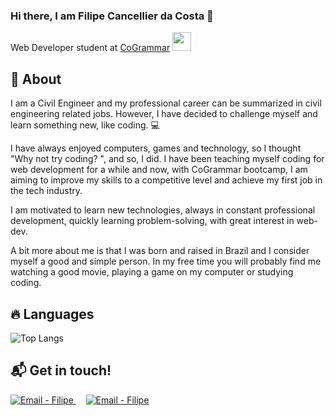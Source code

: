 ### Hi there, I am Filipe Cancellier da Costa 👋

Web Developer student at <a href="https://skills.cogrammar.com/">CoGrammar</a> <img src="https://media.giphy.com/media/WUlplcMpOCEmTGBtBW/giphy.gif" width="30"> 

## :bookmark: About

I am a Civil Engineer and my professional career can be summarized in civil engineering related jobs. However, I have decided to challenge myself and learn something new, like coding. :computer:

I have always enjoyed computers, games and technology, so I thought "Why not try coding? ", and so, I did. I have been teaching myself coding for web development for a while and now, with CoGrammar bootcamp, I am aiming to improve my skills to a competitive level and achieve my first job in the tech industry.

I am motivated to learn new technologies, always in constant professional development, quickly learning problem-solving, with great interest in web-dev.

A bit more about me is that I was born and raised in Brazil and I consider myself a good and simple person. In my free time you will probably find me watching a good movie, playing a game on my computer or studying coding.

## :fire: Languages

![Top Langs](https://github-readme-stats.vercel.app/api/top-langs/?username=Cancellier27&hide=TeX&layout=compact)


## :mailbox_with_mail: Get in touch!

<a href="mailto:filipecancelliercosta@gmail.com" target="_blank" >
  <img alt="Email - Filipe" src="https://img.shields.io/badge/Email--%23F8952D?style=social&logo=gmail">
</a>&nbsp;&nbsp;&nbsp;
<a href="https://www.linkedin.com/in/filipe-cancellier-da-costa-8459ab160/" target="_blank" >
  <img alt="Email - Filipe" src="https://img.shields.io/badge/LinkedIn--%23F8952D?style=social&logo=linkedin">
</a>

